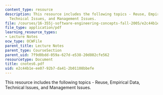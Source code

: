 ```yaml
---
content_type: resource
description: This resource includes the following topics - Reuse, Empirical Data,
  Technical Issues, and Management Issues.
file: /courses/16-355j-software-engineering-concepts-fall-2005/e2c44b1eee0792b7da412b01108bbefe_cnotes6.pdf
file_type: application/pdf
learning_resource_types:
- Lecture Notes
ocw_type: OCWFile
parent_title: Lecture Notes
parent_type: CourseSection
parent_uid: 7f9d0bdd-059a-627d-e538-20d802cfe562
resourcetype: Document
title: cnotes6.pdf
uid: e2c44b1e-ee07-92b7-da41-2b01108bbefe
---
```

This resource includes the following topics - Reuse, Empirical Data, Technical Issues, and Management Issues.

